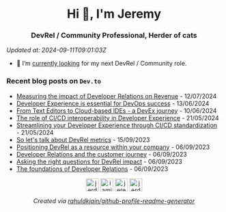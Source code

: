 <h1 align="center">Hi 👋, I'm Jeremy</h1>
<h3 align="center">DevRel / Community Professional, Herder of cats</h3>

*Updated at: 2024-09-11T09:01:03Z*

- 🔭 I’m [currently looking](https://www.linkedin.com/posts/jeremymeiss_opentowork-activity-7098015572847706112-C228?utm_source=share&utm_medium=member_desktop) for my next DevRel / Community role. 

### Recent blog posts on `Dev.to`


- [Measuring the impact of Developer Relations on Revenue](https://dev.to/jerdog/measuring-the-impact-of-developer-relations-on-revenue-17ia) - 12/07/2024
- [Developer Experience is essential for DevOps success](https://dev.to/jerdog/developer-experience-is-essential-for-devops-success-18nc) - 13/06/2024
- [From Text Editors to Cloud-based IDEs - a DevEx journey](https://dev.to/jerdog/from-text-editors-to-cloud-based-ides-a-devex-journey-312a) - 10/06/2024
- [The role of CI/CD interoperability in Developer Experience](https://dev.to/jerdog/the-role-of-cicd-interoperability-in-developer-experience-26dl) - 21/05/2024
- [Streamlining your Developer Experience through CI/CD standardization](https://dev.to/jerdog/streamlining-your-developer-experience-through-cicd-standardization-54ab) - 21/05/2024
- [So let&#39;s talk about DevRel metrics](https://dev.to/jerdog/so-lets-talk-about-devrel-metrics-and-impact-1chm) - 15/09/2023
- [Positioning DevRel as a resource within your company](https://dev.to/jerdog/positioning-devrel-as-a-resource-within-your-company-4cna) - 06/09/2023
- [Developer Relations and the customer journey](https://dev.to/jerdog/devrel-and-the-customer-journey-4gjc) - 06/09/2023
- [Asking the right questions for DevRel impact](https://dev.to/jerdog/asking-the-right-questions-for-devrel-impact-2nan) - 06/09/2023
- [The foundations of Developer Relations](https://dev.to/jerdog/the-foundations-of-devrel-o55) - 06/09/2023

<p align="center">
<a href="https://dev.to/jerdog" target="blank"><img align="center" src="https://cdn.jsdelivr.net/npm/simple-icons@3.0.1/icons/dev-dot-to.svg" alt="jerdog" height="30" width="30" /></a>
<a href="https://twitter.com/iamjerdog" target="blank"><img align="center" src="https://cdn.jsdelivr.net/npm/simple-icons@3.0.1/icons/twitter.svg" alt="iamjerdog" height="30" width="30" /></a>
<a href="https://linkedin.com/in/jeremymeiss" target="blank"><img align="center" src="https://cdn.jsdelivr.net/npm/simple-icons@3.0.1/icons/linkedin.svg" alt="jeremymeiss" height="30" width="30" /></a>
<a href="https://stackoverflow.com/users/jerdog" target="blank"><img align="center" src="https://cdn.jsdelivr.net/npm/simple-icons@3.0.1/icons/stackoverflow.svg" alt="jerdog" height="30" width="30" /></a>
</p>

<p align="center">
<em>Created via <a href="https://github.com/rahuldkjain/github-profile-readme-generator">rahuldkjain/github-profile-readme-generator</a></em>
</p>
